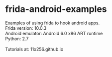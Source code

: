 # frida-android-examples
Examples of using frida to hook android apps.</br>
Frida version: 10.0.3</br>
Android emulator: Android 6.0 x86 ART runtime</br>
Python: 2.7</br>
</br>
Tutorials at: 11x256.github.io</br>
